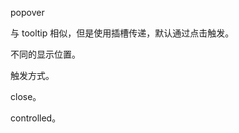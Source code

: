 popover

与 tooltip 相似，但是使用插槽传递，默认通过点击触发。

<preview src="components.popover.popover" />

不同的显示位置。

<preview src="components.popover.popover-placement" />

触发方式。

<preview src="components.popover.popover-trigger-mode" />

close。

<preview src="components.popover.popover-close" />

controlled。

<preview src="components.popover.popover-controlled" />

